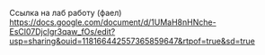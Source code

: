 Ссылка на лаб работу (фаел)  
https://docs.google.com/document/d/1UMaH8nHNche-EsCl07DjcIgr3qaw_fOs/edit?usp=sharing&ouid=118166442557365859647&rtpof=true&sd=true
